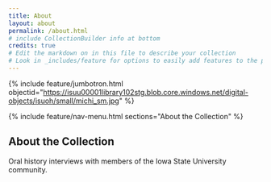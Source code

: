 ```yaml
---
title: About
layout: about
permalink: /about.html
# include CollectionBuilder info at bottom
credits: true
# Edit the markdown on in this file to describe your collection
# Look in _includes/feature for options to easily add features to the page
---
```


{% include feature/jumbotron.html objectid="https://isuu00001library102stg.blob.core.windows.net/digital-objects/isuoh/small/michi_sm.jpg" %} 

{% include feature/nav-menu.html sections="About the Collection" %}

## About the Collection

Oral history interviews with members of the Iowa State University community.